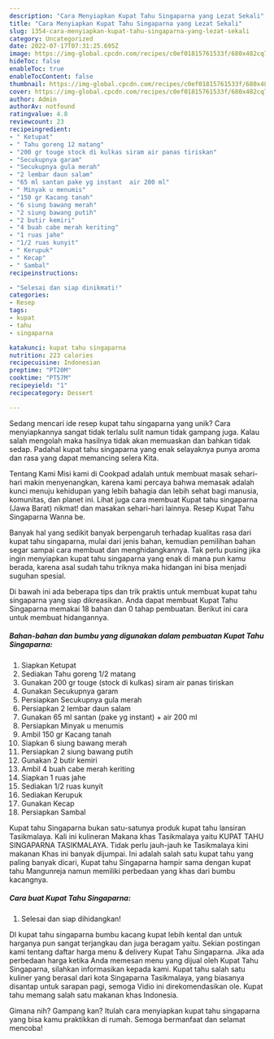 ```yaml
---
description: "Cara Menyiapkan Kupat Tahu Singaparna yang Lezat Sekali"
title: "Cara Menyiapkan Kupat Tahu Singaparna yang Lezat Sekali"
slug: 1354-cara-menyiapkan-kupat-tahu-singaparna-yang-lezat-sekali
category: Uncategorized
date: 2022-07-17T07:31:25.695Z
image: https://img-global.cpcdn.com/recipes/c0ef01815761533f/680x482cq70/kupat-tahu-singaparna-foto-resep-utama.jpg
hideToc: false
enableToc: true
enableTocContent: false
thumbnail: https://img-global.cpcdn.com/recipes/c0ef01815761533f/680x482cq70/kupat-tahu-singaparna-foto-resep-utama.jpg
cover: https://img-global.cpcdn.com/recipes/c0ef01815761533f/680x482cq70/kupat-tahu-singaparna-foto-resep-utama.jpg
author: Admin
authorAv: notfound
ratingvalue: 4.8
reviewcount: 23
recipeingredient:
- " Ketupat"
- " Tahu goreng 12 matang"
- "200 gr touge stock di kulkas siram air panas tiriskan"
- "Secukupnya garam"
- "Secukupnya gula merah"
- "2 lembar daun salam"
- "65 ml santan pake yg instant  air 200 ml"
- " Minyak u menumis"
- "150 gr Kacang tanah"
- "6 siung bawang merah"
- "2 siung bawang putih"
- "2 butir kemiri"
- "4 buah cabe merah keriting"
- "1 ruas jahe"
- "1/2 ruas kunyit"
- " Kerupuk"
- " Kecap"
- " Sambal"
recipeinstructions:

- "Selesai dan siap dinikmati!"
categories:
- Resep
tags:
- kupat
- tahu
- singaparna

katakunci: kupat tahu singaparna 
nutrition: 223 calories
recipecuisine: Indonesian
preptime: "PT20M"
cooktime: "PT57M"
recipeyield: "1"
recipecategory: Dessert

---
```





Sedang mencari ide resep kupat tahu singaparna yang unik? Cara menyiapkannya sangat tidak terlalu sulit namun tidak gampang juga. Kalau salah mengolah maka hasilnya tidak akan memuaskan dan bahkan tidak sedap. Padahal kupat tahu singaparna yang enak selayaknya punya aroma dan rasa yang dapat memancing selera Kita.





Tentang Kami Misi kami di Cookpad adalah untuk membuat masak sehari-hari makin menyenangkan, karena kami percaya bahwa memasak adalah kunci menuju kehidupan yang lebih bahagia dan lebih sehat bagi manusia, komunitas, dan planet ini. Lihat juga cara membuat Kupat tahu singaparna (Jawa Barat) nikmat! dan masakan sehari-hari lainnya. Resep Kupat Tahu Singaparna Wanna be.

Banyak hal yang sedikit banyak berpengaruh terhadap kualitas rasa dari kupat tahu singaparna, mulai dari jenis bahan, kemudian pemilihan bahan segar sampai cara membuat dan menghidangkannya. Tak perlu pusing jika ingin menyiapkan kupat tahu singaparna yang enak di mana pun kamu berada, karena asal sudah tahu triknya maka hidangan ini bisa menjadi suguhan spesial.






Di bawah ini ada beberapa tips dan trik praktis untuk membuat kupat tahu singaparna yang siap dikreasikan. Anda dapat membuat Kupat Tahu Singaparna memakai 18 bahan dan 0 tahap pembuatan. Berikut ini cara untuk membuat hidangannya.

<!--inarticleads1-->

##### Bahan-bahan dan bumbu yang digunakan dalam pembuatan Kupat Tahu Singaparna:

1. Siapkan  Ketupat
1. Sediakan  Tahu goreng 1/2 matang
1. Gunakan 200 gr touge (stock di kulkas) siram air panas tiriskan
1. Gunakan Secukupnya garam
1. Persiapkan Secukupnya gula merah
1. Persiapkan 2 lembar daun salam
1. Gunakan 65 ml santan (pake yg instant) + air 200 ml
1. Persiapkan  Minyak u menumis
1. Ambil 150 gr Kacang tanah
1. Siapkan 6 siung bawang merah
1. Persiapkan 2 siung bawang putih
1. Gunakan 2 butir kemiri
1. Ambil 4 buah cabe merah keriting
1. Siapkan 1 ruas jahe
1. Sediakan 1/2 ruas kunyit
1. Sediakan  Kerupuk
1. Gunakan  Kecap
1. Persiapkan  Sambal


Kupat tahu Singaparna bukan satu-satunya produk kupat tahu lansiran Tasikmalaya. Kali ini kulineran Makana khas Tasikmalaya yaitu KUPAT TAHU SINGAPARNA TASIKMALAYA. Tidak perlu jauh-jauh ke Tasikmalaya kini makanan Khas ini banyak dijumpai. Ini adalah salah satu kupat tahu yang paling banyak dicari, Kupat tahu Singaparna hampir sama dengan kupat tahu Mangunreja namun memiliki perbedaan yang khas dari bumbu kacangnya. 

<!--inarticleads2-->

##### Cara buat Kupat Tahu Singaparna:


1. Selesai dan siap dihidangkan!

DI kupat tahu singaparna bumbu kacang kupat lebih kental dan untuk harganya pun sangat terjangkau dan juga beragam yaitu. Sekian postingan kami tentang daftar harga menu &amp; delivery Kupat Tahu Singaparna. Jika ada perbedaan harga ketika Anda memesan menu yang dijual oleh Kupat Tahu Singaparna, silahkan informasikan kepada kami. Kupat tahu salah satu kuliner yang berasal dari kota Singaparna Tasikmalaya, yang biasanya disantap untuk sarapan pagi, semoga Vidio ini direkomendasikan ole. Kupat tahu memang salah satu makanan khas Indonesia. 

Gimana nih? Gampang kan? Itulah cara menyiapkan kupat tahu singaparna yang bisa kamu praktikkan di rumah. Semoga bermanfaat dan selamat mencoba!
